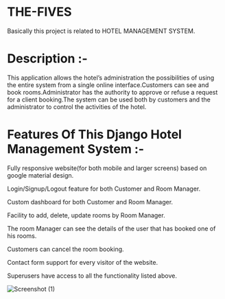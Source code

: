 # THE-FIVES
Basically this project is related to HOTEL MANAGEMENT SYSTEM.



# Description :- 
This application allows the hotel’s administration the
possibilities of using the entire system from a single
online interface.Customers can see and book
rooms.Administrator has the authority to approve or
refuse a request for a client booking.The system can be
used both by customers and the administrator to control
the activities of the hotel.

# Features Of This Django Hotel Management System :-
Fully responsive website(for both mobile and larger screens) based on google material design.

Login/Signup/Logout feature for both Customer and Room Manager.

Custom dashboard for both Customer and Room Manager.

Facility to add, delete, update rooms by Room Manager.

The room Manager can see the details of the user that has booked one of his rooms.

Customers can cancel the room booking.

Contact form support for every visitor of the website.

Superusers have access to all the functionality listed above.


![Screenshot (1)](https://user-images.githubusercontent.com/114974947/199424869-e6c820c2-de6b-46de-9f72-2ede5d1ea76c.png)


